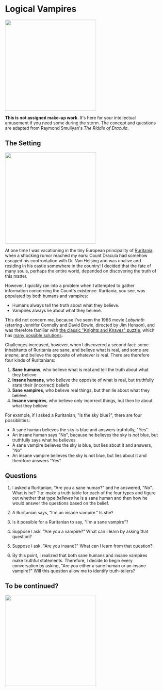 # Logical Vampires

<img src="https://imageproxy.ifunny.co/crop:x-20,resize:640x,quality:90x75/images/21f74385e55a83c580e0dbd37efa15ee3639ef48592574819ee995d11375de6b_1.jpg" width="300px" />

</br>

**This is not assigned make-up work**. It's here for your intellectual amusement if you need some during the storm. The concept and questions are adapted from Raymond Smullyan's *The Riddle of Dracula*.

## The Setting

<img src="https://i1.sndcdn.com/artworks-000192087652-xnuxmw-t500x500.jpg" width="300px" />

</br>

At one time I was vacationing in the tiny European principality of [Ruritania](https://tvtropes.org/pmwiki/pmwiki.php/Literature/ThePrisonerOfZenda) when a shocking rumor reached my ears: Count Dracula had somehow escaped his confrontation with Dr. Van Helsing and was unalive and residing in his castle somewhere in the country! I decided that the fate of many souls, perhaps the entire world, depended on discovering the truth of this matter.

However, I quickly ran into a problem when I attempted to gather information concerning the Count's existence. Ruritania, you see, was populated by both humans and vampires:

- Humans always tell the truth about what they believe.
- Vampires always lie about what they believe.

This did not concern me, because I've seen the 1986 movie *Labyrinth* (starring Jennifer Connelly and David Bowie, directed by Jim Henson), and was therefore familiar with [the classic "Knights and Knaves" puzzle](https://www.youtube.com/watch?v=ReFhu8KYbmU), which has [many possible solutions](https://www.giantitp.com/comics/oots0327.html).

Challenges increased, however, when I discovered a second fact: some inhabitants of Ruritania are sane, and believe what is real, and some are *insane*, and believe the opposite of whatever is real. There are therefore four kinds of Ruritanians:

1. **Sane humans**, who believe what is real and tell the truth about what they believe
2. **Insane humans**, who believe the opposite of what is real, but truthfully state their (incorrect) beliefs
3. **Sane vampires**, who believe real things, but then lie about what they believe
4. **Insane vampires**, who believe only incorrect things, but then lie about what they believe

For example, if I asked a Ruritanian, "Is the sky blue?", there are four possibilities:

- A sane human believes the sky is blue and answers truthfully, "Yes".
- An insane human says "No", because he believes the sky is *not* blue, but truthfully says what he believes
- A sane vampire believes the sky is blue, but lies about it and answers, "No"
- An insane vampire believes the sky is not blue, but lies about it and therefore answers "Yes"

## Questions

1. I asked a Ruritanian, "Are you a sane human?" and he answered, "No". What is he?  Tip: make a truth table for each of the four types and figure out whether that type *believes* he is a sane human and then how he would answer the questions based on the belief.

2. A Ruritanian says, "I'm an insane vampire." Is she?

3. Is it possible for a Ruritanian to say, "I'm a sane vampire"?

4. Suppose I ask, "Are you a vampire?" What can I learn by asking that question?

5. Suppose I ask, "Are you insane?" What can I learn from that question?

6. By this point, I realized that both sane humans and insane vampires make truthful statements. Therefore, I decide to begin every conversation by asking, "Are you either a sane human or an insane vampire?" Will this question allow me to identify truth-tellers?


## To be continued?

<img src="https://i.pinimg.com/originals/ce/7d/3a/ce7d3abe14fb5cfadc5a797b50a6a036.jpg" width="300px"/>
